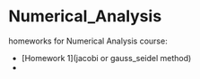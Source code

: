 # Numerical_Analysis

homeworks for Numerical Analysis course:

- [Homework 1](jacobi or gauss_seidel method)
- 